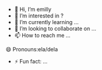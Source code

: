 - 👋 Hi, I’m emilly
- 👀 I’m interested in ?
- 🌱 I’m currently learning ...
- 💞️ I’m looking to collaborate on ...
- 📫 How to reach me ...

😄 Pronouns:ela/dela
- ⚡ Fun fact: ...

<!---
aquelaemilly/aquelaemilly is a ✨ special ✨ repository because its `README.md` (this file) appears on your GitHub profile.
You can click the Preview link to take a look at your changes.
--->
